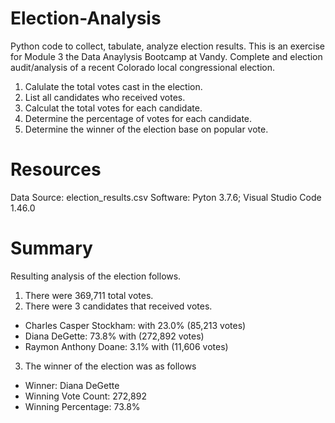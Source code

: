 # Election-Analysis
Python code to collect, tabulate, analyze election results. This is an exercise for Module 3 the Data Anaylysis Bootcamp at Vandy.
Complete and election audit/analysis of a recent Colorado local congressional election.
1. Calulate the total votes cast in the election.
2. List all candidates who received votes.
3. Calculat the total votes for each candidate.
4. Determine the percentage of votes for each candidate.
5. Determine the winner of the election base on popular vote.
# Resources
Data Source: election_results.csv
Software: Pyton 3.7.6; Visual Studio Code 1.46.0
# Summary
Resulting analysis of the election follows.
1. There were 369,711 total votes.
2. There were 3 candidates that received votes.
  - Charles Casper Stockham: with 23.0% (85,213 votes)
  - Diana DeGette: 73.8% with (272,892 votes)
  - Raymon Anthony Doane: 3.1% with (11,606 votes) 
3. The winner of the election was as follows
  - Winner: Diana DeGette
  - Winning Vote Count: 272,892
  - Winning Percentage: 73.8%
